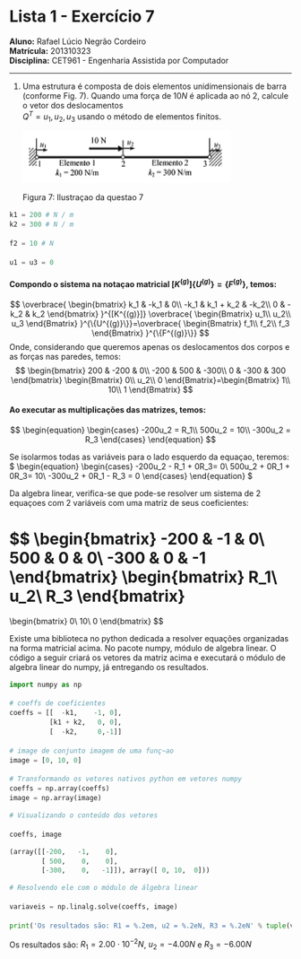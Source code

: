 # Lista 1 - Exercício 7

**Aluno:** Rafael Lúcio Negrão Cordeiro<br/>
**Matrícula:** 201310323<br/>
**Disciplina:** CET961 - Engenharia Assistida por Computador

---
1. Uma estrutura é composta de dois elementos unidimensionais de barra (conforme Fig. 7). Quando uma força de $10 N$ é aplicada ao nó 2, calcule o vetor dos deslocamentos<br/> $Q^T = u_1, u_2, u_3$ usando o método de elementos finitos.

    ![](img/exec7_structure.png)

    <span class="caption">Figura 7: Ilustraçao da questao 7</span>
```python
k1 = 200 # N / m
k2 = 300 # N / m

f2 = 10 # N

u1 = u3 = 0
```
#### Compondo o sistema na notaçao matricial $[K^{(g)}]\{U^{(g)}\} = \{F^{(g)}\}$, temos:

$$
\overbrace{
    \begin{bmatrix}
        k_1 & -k_1 & 0\\
        -k_1 & k_1 + k_2 & -k_2\\
        0 & -k_2 & k_2
    \end{bmatrix}
}^{[K^{(g)}]}
\overbrace{
    \begin{Bmatrix}
        u_1\\
        u_2\\
        u_3
    \end{Bmatrix}
}^{\{U^{(g)}\}}=\overbrace{
    \begin{Bmatrix}
        f_1\\
        f_2\\
        f_3
    \end{Bmatrix}
}^{\{F^{(g)}\}}
$$
Onde, considerando que queremos apenas os deslocamentos dos corpos e as forças nas paredes, temos:
$$
\begin{bmatrix}
    200 & -200 & 0\\
    -200 & 500 & -300\\
    0 & -300 & 300
\end{bmatrix}
\begin{Bmatrix}
    0\\
    u_2\\
    0
\end{Bmatrix}=\begin{Bmatrix}
    1\\
    10\\
    1
\end{Bmatrix}
$$
#### Ao executar as multiplicações das matrizes, temos:
$$
\begin{equation}
    \begin{cases}
        -200u_2 = R_1\\
         500u_2 = 10\\
        -300u_2 = R_3
    \end{cases}
\end{equation}
$$

Se isolarmos todas as variáveis para o lado esquerdo da equaçao, teremos: $ \begin{equation}
    \begin{cases}
        -200u_2 - R_1 + 0R_3= 0\\
         500u_2 + 0R_1 + 0R_3= 10\\
        -300u_2 + 0R_1 - R_3 = 0
    \end{cases}
\end{equation} $

Da algebra linear, verifica-se que pode-se resolver um sistema de 2 equaçoes com 2 variáveis com uma matriz de seus coeficientes:

$$
\begin{bmatrix}
    -200 & -1 & 0\\
     500 &  0 & 0\\
    -300 &  0 & -1
\end{bmatrix}
\begin{bmatrix}
    R_1\\
    u_2\\
    R_3
\end{bmatrix}
=
\begin{bmatrix}
    0\\
    10\\
    0
\end{bmatrix}
$$

Existe uma biblioteca no python dedicada a resolver equações organizadas na forma matricial acima. No pacote numpy, módulo de algebra linear. O código a seguir criará os vetores da matriz acima e executará o módulo de algebra linear do numpy, já entregando os resultados.

```python
import numpy as np

# coeffs de coeficientes
coeffs = [[  -k1,    -1, 0],
          [k1 + k2,   0, 0],
          [  -k2,     0,-1]]

# image de conjunto imagem de uma funç~ao
image = [0, 10, 0]

# Transformando os vetores nativos python em vetores numpy
coeffs = np.array(coeffs)
image = np.array(image)
```

```python
# Visualizando o conteúdo dos vetores

coeffs, image
```

```python
(array([[-200,   -1,    0],
        [ 500,    0,    0],
        [-300,    0,   -1]]), array([ 0, 10,  0]))
```

```python
# Resolvendo ele com o módulo de álgebra linear

variaveis = np.linalg.solve(coeffs, image)

print('Os resultados são: R1 = %.2em, u2 = %.2eN, R3 = %.2eN' % tuple(variaveis))
```
<span class="caption">Os resultados são: $R_1 = 2.00 \cdot 10^{-2} N$, $u_2 = -4.00 N$ e $R_3 = -6.00 N$</span>
